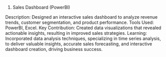 1. Sales Dashboard (PowerBI)

Description: Designed an interactive sales dashboard to analyze revenue trends, customer segmentation, and product performance.
Tools Used: PowerBI, Excel.
Key Contribution: Created data visualizations that revealed actionable insights, resulting in improved sales strategies.
Learning: Incorporated data analysis techniques, specializing in time series analysis, to deliver valuable insights, accurate sales forecasting, and interactive dashboard creation, driving business success.
